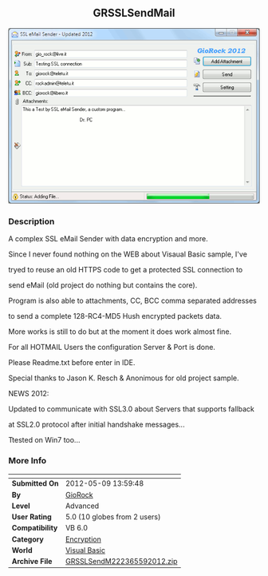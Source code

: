 ﻿<div align="center">

## GRSSLSendMail

<img src="PIC2012598642360.gif">
</div>

### Description

A complex SSL eMail Sender with data encryption and more.

Since I never found nothing on the WEB about Visaual Basic sample, I've

tryed to reuse an old HTTPS code to get a protected SSL connection to

send eMail (old project do nothing but contains the core).

Program is also able to attachments, CC, BCC comma separated addresses

to send a complete 128-RC4-MD5 Hush encrypted packets data.

More works is still to do but at the moment it does work almost fine.

For all HOTMAIL Users the configuration Server & Port is done.

Please Readme.txt before enter in IDE.

Special thanks to Jason K. Resch & Anonimous for old project sample.

NEWS 2012:

Updated to communicate with SSL3.0 about Servers that supports fallback

at SSL2.0 protocol after initial handshake messages...

Ttested on Win7 too...
 
### More Info
 


<span>             |<span>
---                |---
**Submitted On**   |2012-05-09 13:59:48
**By**             |[GioRock](https://github.com/Planet-Source-Code/PSCIndex/blob/master/ByAuthor/giorock.md)
**Level**          |Advanced
**User Rating**    |5.0 (10 globes from 2 users)
**Compatibility**  |VB 6\.0
**Category**       |[Encryption](https://github.com/Planet-Source-Code/PSCIndex/blob/master/ByCategory/encryption__1-48.md)
**World**          |[Visual Basic](https://github.com/Planet-Source-Code/PSCIndex/blob/master/ByWorld/visual-basic.md)
**Archive File**   |[GRSSLSendM222365592012\.zip](https://github.com/Planet-Source-Code/giorock-grsslsendmail__1-74355/archive/master.zip)








